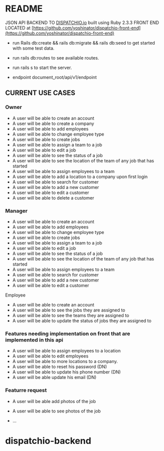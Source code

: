 # README

JSON API BACKEND TO [DISPATCHIO.io](http://dispatchio.io) built using Ruby 2.3.3 FRONT END LOCATED at [https://github.com/yoshinator/dispatchio-front-end](https://github.com/yoshinator/dispatchio-front-end)

* run Rails db:create && rails db:migrate && rails db:seed to get started with some test data. 

* run rails db:routes to see available routes. 

* run rails s to start the server. 

* endpoint document_root/api/v1/endpoint

## CURRENT USE CASES 
### Owner
* A user will be able to create an account
* A user will be able to create a company
* A user will be able to add employees
* A user will be able to change employee type
* A user will be able to create jobs
* A user will be able to assign a team to a job
* A user will be able to edit a job
* A user will be able to see the status of a job
* A user will be able to see the location of the team of any job that has started
* A user will be able to assign employees to a team 
* A user will be able to add a location to a company upon first login
* A user will be able to search for customer
* A user will be able to add a new customer
* A user will be able to edit a customer
* A user will be able to delete a customer



### Manager
* A user will be able to create an account
* A user will be able to add employees
* A user will be able to change employee type
* A user will be able to create jobs
* A user will be able to assign a team to a job
* A user will be able to edit a job
* A user will be able to see the status of a job
* A user will be able to see the location of the team of any job that has started
* A user will be able to assign employees to a team 
* A user will be able to search for customer
* A user will be able to add a new customer
* A user will be able to edit a customer

Employee
* A user will be able to create an account
* A user will be able to see the jobs they are assigned to
* A user will be able to see the teams they are assigned to
* A user will be able to update the status of jobs they are assigned to

### Features needing implementation on front that are implemented in this api
* A user will be able to assign employees to a location
* A user will be able to edit employees
* A user will be able to more locations to a company. 
* A user will be able to reset his password (DN) 
* A user will be able to update his phone number (DN)
* A user will be able update his email (DN)

### Featurre request
* A user will be able add photos of the job
* A user will be able to see photos of the job

* ...
# dispatchio-backend
